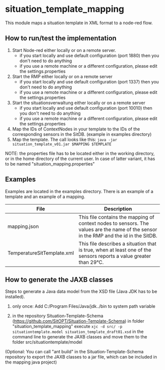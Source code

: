 situation_template_mapping
==========================

This module maps a situation template in XML format to a node-red flow.
	
How to run/test the implementation
----------------------------------

1. Start Node-red either locally or on a remote server.
    - if you start locally and use default configuration (port 1880) then you don't need to do anything
    - if you use a remote machine or a different configuration, please edit the settings.properties
2. Start the RMP either locally or on a remote server
    - if you start locally and use default configuration (port 1337) then you don't need to do anything
    - if you use a remote machine or a different configuration, please edit the settings.properties
3. Start the situationsverwaltung either locally or on a remote server
    - if you start locally and use default configuration (port 10010) then you don't need to do anything
    - if you use a remote machine or a different configuration, please edit the settings.properties
4. Map the IDs of ContextNodes in your template to the IDs of the corresponding sensors in the SitDB. (example in examples directory)
5. Map the template. The call looks like this: `java -jar situation_template_v01.jar $MAPPING $TEMPLATE`

NOTE: the properties file has to be located either in the working directory, or in the home directory of the current user.
In case of latter variant, it has to be named "situation_mapping.properties"

Examples
--------

Examples are located in the examples directory. There is an example of a template and an example of a mapping.

|File|Description|
|----|-----------|
|mapping.json|This file contains the mapping of context nodes to sensors. The values are the name of the sensor in the RMP and the id in the SitDB.|
|TemperatureSitTemplate.xml|This file describes a situation that is true, when at least one of the sensors reports a value greater than 29°C.|

How to generate the JAXB classes
--------------------------------

Steps to generate a Java data model from the XSD file (Java JDK has to be installed).

1) only once: Add C:/Program Files/Java/jdk../bin to system path variable

2) in the repository Situation-Template-Schema (https://github.com/SitOPT/Situation-Template-Schema) in folder "situation_template_mapping" execute `xjc -d src/ -p situationtemplate.model situation_template_draft01.xsd` in the command line to generate the JAXB classes and move them to the folder src/situationtemplate/model

(Optional: You can call "ant build" in the Situation-Template-Schema repository to export the JAXB classes to a jar file, which can be included in the mapping java project)

